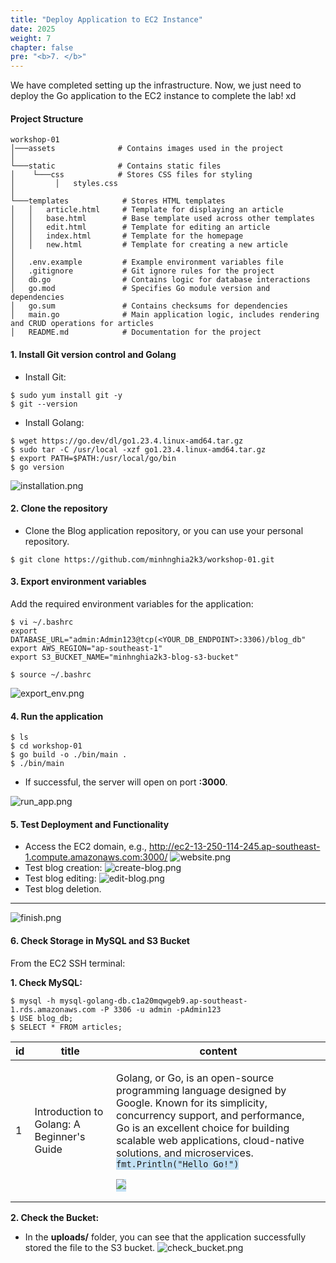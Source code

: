 ```yaml
---
title: "Deploy Application to EC2 Instance"
date: 2025
weight: 7
chapter: false
pre: "<b>7. </b>"
---
```


We have completed setting up the infrastructure. Now, we just need to deploy the Go application to the EC2 instance to complete the lab! xd

#### Project Structure

```
workshop-01
│───assets              # Contains images used in the project
│
└───static              # Contains static files
│    └───css            # Stores CSS files for styling
│         │   styles.css
│
└───templates            # Stores HTML templates
│   │   article.html     # Template for displaying an article
│   │   base.html        # Base template used across other templates
│   │   edit.html        # Template for editing an article
│   │   index.html       # Template for the homepage
│   │   new.html         # Template for creating a new article
│
│   .env.example         # Example environment variables file
│   .gitignore           # Git ignore rules for the project
│   db.go                # Contains logic for database interactions
│   go.mod               # Specifies Go module version and dependencies
│   go.sum               # Contains checksums for dependencies
│   main.go              # Main application logic, includes rendering and CRUD operations for articles
│   README.md            # Documentation for the project
```

#### 1. Install Git version control and Golang

- Install Git:

```
$ sudo yum install git -y
$ git --version
```

- Install Golang:

```
$ wget https://go.dev/dl/go1.23.4.linux-amd64.tar.gz
$ sudo tar -C /usr/local -xzf go1.23.4.linux-amd64.tar.gz
$ export PATH=$PATH:/usr/local/go/bin
$ go version
```

![installation.png](/images/7-deploy-app-to-ec2/installation.png)

#### 2. Clone the repository

- Clone the Blog application repository, or you can use your personal repository.

```
$ git clone https://github.com/minhnghia2k3/workshop-01.git
```

#### 3. Export environment variables

Add the required environment variables for the application:

```
$ vi ~/.bashrc
export DATABASE_URL="admin:Admin123@tcp(<YOUR_DB_ENDPOINT>:3306)/blog_db"
export AWS_REGION="ap-southeast-1"
export S3_BUCKET_NAME="minhnghia2k3-blog-s3-bucket"

$ source ~/.bashrc
```

![export_env.png](/images/7-deploy-app-to-ec2/export_env.png)

#### 4. Run the application

```
$ ls
$ cd workshop-01
$ go build -o ./bin/main .
$ ./bin/main
```

- If successful, the server will open on port **:3000**.

![run_app.png](/images/7-deploy-app-to-ec2/run_app.png)

#### 5. Test Deployment and Functionality

- Access the EC2 domain, e.g., http://ec2-13-250-114-245.ap-southeast-1.compute.amazonaws.com:3000/
  ![website.png](/images/7-deploy-app-to-ec2/website.png)
- Test blog creation:
  ![create-blog.png](/images/7-deploy-app-to-ec2/create-blog.png)
- Test blog editing:
  ![edit-blog.png](/images/7-deploy-app-to-ec2/edit-blog.png)
- Test blog deletion.

---

![finish.png](/images/7-deploy-app-to-ec2/finish.png)

#### 6. Check Storage in MySQL and S3 Bucket

From the EC2 SSH terminal:

**1. Check MySQL:**

```
$ mysql -h mysql-golang-db.c1a20mqwgeb9.ap-southeast-1.rds.amazonaws.com -P 3306 -u admin -pAdmin123
$ USE blog_db;
$ SELECT * FROM articles;
```

| id  | title                                      | content                                                                                                                                                                                                                                                                                                                                                                                                                                                                                                                  |
| --- | ------------------------------------------ | ------------------------------------------------------------------------------------------------------------------------------------------------------------------------------------------------------------------------------------------------------------------------------------------------------------------------------------------------------------------------------------------------------------------------------------------------------------------------------------------------------------------------ |
| 1   | Introduction to Golang: A Beginner's Guide | <p>Golang, or Go, is an open-source programming language designed by Google. Known for its simplicity, concurrency support, and performance, Go is an excellent choice for building scalable web applications, cloud-native solutions, and microservices.<br><span style="background-color: rgb(194, 224, 244);">`fmt.Println("Hello Go!")`</span></p><p><span style="background-color: rgb(194, 224, 244);"><img src="https://minhnghia2k3-blog-s3-bucket.s3.amazonaws.com/uploads/1736500595218035330.png"></span></p> |

**2. Check the Bucket:**

- In the **uploads/** folder, you can see that the application successfully stored the file to the S3 bucket.
  ![check_bucket.png](/images/7-deploy-app-to-ec2/check-bucket.png)
